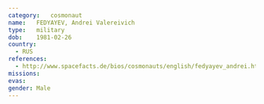 ```yaml
---
category:	cosmonaut
name:	FEDYAYEV, Andrei Valereivich
type:	military
dob:	1981-02-26
country:
  - RUS
references:
  - http://www.spacefacts.de/bios/cosmonauts/english/fedyayev_andrei.htm
missions:
evas:
gender:	Male
---
```

